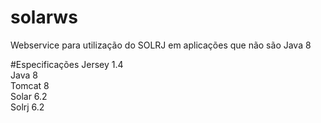 # solarws
Webservice para utilização do SOLRJ em aplicações que não são Java 8

#Especificações
Jersey 1.4 <br />
Java 8 <br />
Tomcat 8 <br />
Solar 6.2 <br />
Solrj 6.2 <br />
